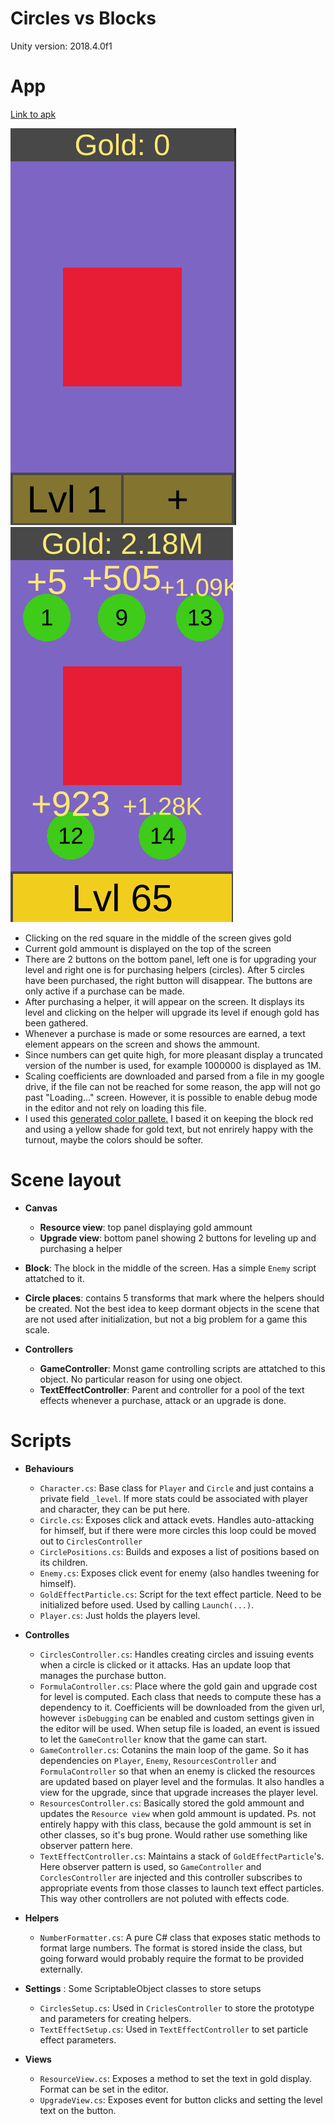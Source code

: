 # Circles vs Blocks

Unity version: 2018.4.0f1

# App

[Link to apk](https://drive.google.com/file/d/1eqTu5c_5z-vFlHDqVckAPkP_ctcTJ2mO/view?usp=sharing)

![Screenshot 1](Screenshots/Screenshot_1.png "Initial")
![Screenshot 1](Screenshots/Screenshot_2.png "After circles have been purchased")

* Clicking on the red square in the middle of the screen gives gold
* Current gold ammount is displayed on the top of the screen
* There are 2 buttons on the bottom panel, left one is for upgrading your level and right one is for purchasing helpers (circles).
After 5 circles have been purchased, the right button will disappear. The buttons are only active if a purchase can be made.
* After purchasing a helper, it will appear on the screen. It displays its level and clicking on the helper will upgrade its level
if enough gold has been gathered.
* Whenever a purchase is made or some resources are earned, a text element appears on the screen and shows the ammount.
* Since numbers can get quite high, for more pleasant display a truncated version of the number is used, for example 1000000 is 
displayed as 1M.
* Scaling coefficients are downloaded and parsed from a file in my google drive, if the file can not be reached for some reason, the app
will not go past "Loading..." screen. However, it is possible to enable debug mode in the editor and not rely on loading this file.
* I used this [generated color pallete.](http://paletton.com/#uid=75z1w0krZuehqDamtvNuGozzjjr) I based it on keeping the block red and using a yellow shade for gold text, but not enrirely happy with the turnout, maybe the colors should be softer.

# Scene layout
- **Canvas**
  - **Resource view**: top panel displaying gold ammount
  - **Upgrade view**: bottom panel showing 2 buttons for leveling up and purchasing a helper
  
- **Block**: The block in the middle of the screen. Has a simple `Enemy` script attatched to it.

- **Circle places**: contains 5 transforms that mark where the helpers should be created. Not the best idea to keep dormant objects in the scene that are not used after initialization, but not a big problem for a game this scale.

- **Controllers**
  - **GameController**: Monst game controlling scripts are attatched to this object. No particular reason for using one object.
  - **TextEffectController**: Parent and controller for a pool of the text effects whenever a purchase, attack or an upgrade is done.

# Scripts
- **Behaviours**
  - `Character.cs`: Base class for `Player` and `Circle` and just contains a private field `_level`. If more stats could be associated with player and character, they can be put here.
  - `Circle.cs`: Exposes click and attack evets. Handles auto-attacking for himself, but if there were more circles this loop could be moved out to `CirclesController`
  - `CirclePositions.cs`: Builds and exposes a list of positions based on its children.
  - `Enemy.cs`: Exposes click event for enemy (also handles tweening for himself).
  - `GoldEffectParticle.cs`: Script for the text effect particle. Need to be initialized before used. Used by calling `Launch(...)`.
  - `Player.cs`: Just holds the players level.
  
- **Controlles**
  - `CirclesController.cs`: Handles creating circles and issuing events when a circle is clicked or it attacks. Has an update loop that manages the purchase button.
  - `FormulaController.cs`: Place where the gold gain and upgrade cost for level is computed. Each class that needs to compute these has a dependency to it. Coefficients will be downloaded from the given url, however `isDebugging` can be enabled and custom settings given in the editor will be used. When setup file is loaded, an event is issued to let the `GameController` know that the game can start.
  - `GameController.cs`: Cotanins the main loop of the game. So it has dependencies on `Player`, `Enemy`, `ResourcesController` and `FormulaController` so that when an enemy is clicked the resources are updated based on player level and the formulas. It also handles a view for the upgrade, since that upgrade increases the player level.
  - `ResourcesController.cs`: Basically stored the gold ammount and updates the `Resource view` when gold ammount is updated. Ps. not entirely happy with this class, because the gold ammount is set in other classes, so it's bug prone. Would rather use something like observer pattern here.
  - `TextEffectController.cs`: Maintains a stack of `GoldEffectParticle`'s. Here observer pattern is used, so `GameController` and `CorclesController` are injected and this controller subscribes to appropriate events from those classes to launch text effect particles. This way other controllers are not poluted with effects code.
  
- **Helpers**
  - `NumberFormatter.cs`: A pure C# class that exposes static methods to format large numbers. The format is stored inside the class, but going forward would probably require the format to be provided externally.
  
- **Settings** : Some ScriptableObject classes to store setups
  - `CirclesSetup.cs`: Used in `CriclesController` to store the prototype and parameters for creating helpers.
  - `TextEffectSetup.cs`: Used in `TextEffectController` to set particle effect parameters.
  
- **Views**
  - `ResourceView.cs`: Exposes a method to set the text in gold display. Format can be set in the editor.
  - `UpgradeView.cs`: Exposes event for button clicks and setting the level text on the button.
